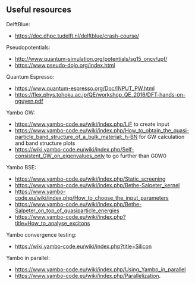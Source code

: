 ## Useful resources
DelftBlue:
- https://doc.dhpc.tudelft.nl/delftblue/crash-course/

Pseudopotentials:
- http://www.quantum-simulation.org/potentials/sg15_oncv/upf/
- https://www.pseudo-dojo.org/index.html

Quantum Espresso:
- https://www.quantum-espresso.org/Doc/INPUT_PW.html
- https://flex.phys.tohoku.ac.jp/QE/workshop_QE_2016/DFT-hands-on-nguyen.pdf

Yambo GW:
- https://www.yambo-code.eu/wiki/index.php/LiF to create input
- https://www.yambo-code.eu/wiki/index.php/How_to_obtain_the_quasi-particle_band_structure_of_a_bulk_material:_h-BN for GW calculation and band structure plots
- https://wiki.yambo-code.eu/wiki/index.php/Self-consistent_GW_on_eigenvalues_only to go further than G0W0

Yambo BSE:
* https://www.yambo-code.eu/wiki/index.php/Static_screening
* https://www.yambo-code.eu/wiki/index.php/Bethe-Salpeter_kernel
* https://www.yambo-code.eu/wiki/index.php/How_to_choose_the_input_parameters
* https://www.yambo-code.eu/wiki/index.php/Bethe-Salpeter_on_top_of_quasiparticle_energies
* https://www.yambo-code.eu/wiki/index.php?title=How_to_analyse_excitons

Yambo convergence testing:
- https://wiki.yambo-code.eu/wiki/index.php?title=Silicon

Yambo in parallel:
- https://www.yambo-code.eu/wiki/index.php/Using_Yambo_in_parallel
- https://www.yambo-code.eu/wiki/index.php/Parallelization.
